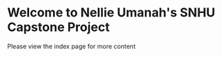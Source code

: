 # Welcome to Nellie Umanah's SNHU Capstone Project

Please view the index page for more content




